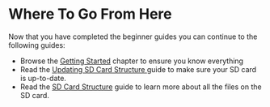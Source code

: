 # Where To Go From Here

Now that you have completed the beginner guides you can continue to the following guides:

* Browse the [Getting Started]() chapter to ensure you know everything
* Read the [Updating SD Card Structure ](../getting-started-1/updating-sd-card-structure.md)guide to make sure your SD card is up-to-date.
* Read the [SD Card Structure]() guide to learn more about all the files on the SD card.



